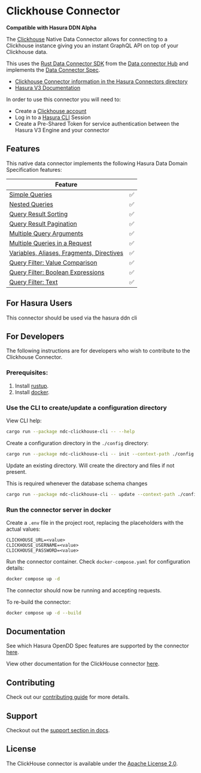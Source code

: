 # Clickhouse Connector

**Compatible with Hasura DDN Alpha**

The [Clickhouse](https://clickhouse.com/) Native Data Connector allows for connecting to a Clickhouse instance giving
you an instant GraphQL API on top of your Clickhouse data.

This uses the [Rust Data Connector SDK](https://github.com/hasura/ndc-hub#rusk-sdk) from the [Data connector Hub](https://github.com/hasura/ndc-hub) and implements the [Data Connector Spec](https://github.com/hasura/ndc-spec).

- [Clickhouse Connector information in the Hasura Connectors directory](https://hasura.io/connectors/clickhouse)
- [Hasura V3 Documentation](https://hasura.io/docs/3.0)

In order to use this connector you will need to:

- Create a [Clickhouse account](https://clickhouse.cloud/signUp?loc=nav-get-started)
- Log in to a [Hasura CLI](https://hasura.io/docs/3.0/cli/overview/) Session
- Create a Pre-Shared Token for service authentication between the Hasura V3 Engine and your connector

## Features

This native data connector implements the following Hasura Data Domain Specification features:

| Feature                                                                                                                             |     |
| ----------------------------------------------------------------------------------------------------------------------------------- | --- |
| [Simple Queries](https://hasura.io/docs/3.0/graphql-api/queries/simple-queries/)                                                    | ✅  |
| [Nested Queries](https://hasura.io/docs/3.0/graphql-api/queries/nested-queries/)                                                    | ✅  |
| [Query Result Sorting](https://hasura.io/docs/3.0/graphql-api/queries/sorting/)                                                     | ✅  |
| [Query Result Pagination](https://hasura.io/docs/3.0/graphql-api/queries/pagination/)                                               | ✅  |
| [Multiple Query Arguments](https://hasura.io/docs/3.0/graphql-api/queries/multiple-arguments/)                                      | ✅  |
| [Multiple Queries in a Request](https://hasura.io/docs/3.0/graphql-api/queries/multiple-queries/)                                   | ✅  |
| [Variables, Aliases, Fragments, Directives](https://hasura.io/docs/3.0/graphql-api/queries/variables-aliases-fragments-directives/) | ✅  |
| [Query Filter: Value Comparison](https://hasura.io/docs/3.0/graphql-api/queries/filters/comparison-operators/)                      | ✅  |
| [Query Filter: Boolean Expressions](https://hasura.io/docs/3.0/graphql-api/queries/filters/boolean-operators/)                      | ✅  |
| [Query Filter: Text](https://hasura.io/docs/3.0/graphql-api/queries/filters/text-search-operators/)                                 | ✅  |

## For Hasura Users

This connector should be used via the hasura ddn cli

## For Developers

The following instructions are for developers who wish to contribute to the Clickhouse Connector.

### Prerequisites:

1. Install [rustup](https://www.rust-lang.org/tools/install).
2. Install [docker](https://docs.docker.com/get-docker/).

### Use the CLI to create/update a configuration directory

View CLI help:

```sh
cargo run --package ndc-clickhouse-cli -- --help
```

Create a configuration directory in the `./config` directory:

```sh
cargo run --package ndc-clickhouse-cli -- init --context-path ./config --clickhouse-url "url" --clickhouse-username "user" --clickhouse-password "pass"
```

Update an existing directory. Will create the directory and files if not present.

This is required whenever the database schema changes

```sh
cargo run --package ndc-clickhouse-cli -- update --context-path ./config --clickhouse-url "url" --clickhouse-username "user" --clickhouse-password "pass"
```

### Run the connector server in docker

Create a `.env` file in the project root, replacing the placeholders with the actual values:

```env
CLICKHOUSE_URL=<value>
CLICKHOUSE_USERNAME=<value>
CLICKHOUSE_PASSWORD=<value>
```

Run the connector container. Check `docker-compose.yaml` for configuration details:

```sh
docker compose up -d
```

The connector should now be running and accepting requests.

To re-build the connector:

```sh
docker compose up -d --build
```

## Documentation

See which Hasura OpenDD Spec features are supported by the connector [here](./docs/usage.md).

View other documentation for the ClickHouse connector [here](./docs/index.md).

## Contributing

Check out our [contributing guide](./docs/contributing.md) for more details.

## Support

Checkout out the [support section in docs](./docs/support.md).

## License

The ClickHouse connector is available under the [Apache License 2.0](https://www.apache.org/licenses/LICENSE-2.0).
